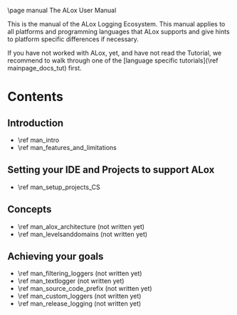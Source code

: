 ﻿\page manual	The ALox User Manual



This is the manual of the ALox Logging Ecosystem. This manual applies to all platforms and programming languages
that ALox supports and give hints to platform specific differences if necessary.

If you have not worked with ALox, yet, and have not read the Tutorial, we recommend to walk through one of the
[language specific tutorials](\ref mainpage_docs_tut) first.  


# Contents

## Introduction ##
- \ref man_intro
- \ref man_features_and_limitations

## Setting your IDE and Projects to support ALox ##

- \ref man_setup_projects_CS

## Concepts ##
- \ref man_alox_architecture  (not written yet)
- \ref man_levelsanddomains  (not written yet)

## Achieving your goals ##
- \ref man_filtering_loggers  (not written yet)
- \ref man_textlogger (not written yet)
- \ref man_source_code_prefix (not written yet)
- \ref man_custom_loggers (not written yet)
- \ref man_release_logging (not written yet)



